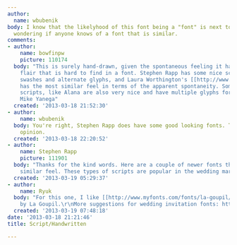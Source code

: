 ```yaml
---
author:
  name: wbubenik
body: I know that the likelyhood of this font being a "font" is next to none. So I'm
  wondering if anyone knows of a font that is similar.
comments:
- author:
    name: bowfinpw
    picture: 110174
  body: "This is surely hand-drawn, given the spontaneous feeling it has. It has a
    flair that is hard to find in a font. Stephen Rapp has some nice scripts with
    swashes and alternate glyphs, and Laura Worthington's [[http://www.myfonts.com/fonts/laura-worthington/sheila/|Sheila]]
    has the most similar feel in terms of the apparent spontaneity. Some of her other
    scripts, like Alana are also very nice and have multiple glyphs for most letters.\r\n\r\n-
    Mike Yanega"
  created: '2013-03-18 21:52:30'
- author:
    name: wbubenik
  body: You're right, Stephen Rapp does have some good looking fonts. Thanks for your
    opinion.
  created: '2013-03-18 22:20:52'
- author:
    name: Stephen Rapp
    picture: 111901
  body: "Thanks for the kind words. Here are a couple of newer fonts that have a pretty
    similar feel. These types of scripts are popular in the wedding market these days.\r\nhttp://www.myfonts.com/fonts/emily-lime/jacques-and-gilles/\r\nhttp://www.myfonts.com/fonts/fonted-house/matchmaker/"
  created: '2013-03-19 05:29:37'
- author:
    name: Ryuk
  body: "For this one, I like [[http://www.myfonts.com/fonts/la-goupil/insolente|Insolente]]
    by La Goupil.\r\nMore suggestions for wedding invitation fonts: http://typophile.com/node/98883#comment-534003"
  created: '2013-03-19 07:48:18'
date: '2013-03-18 21:21:46'
title: Script/Handwritten

---
```

